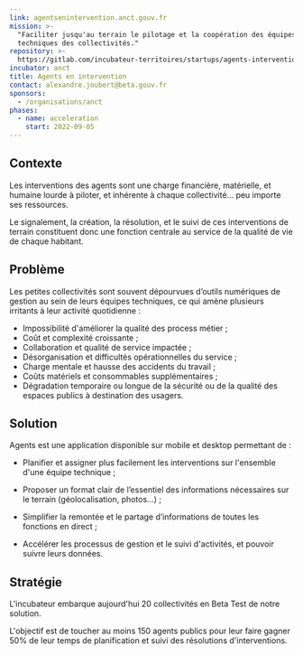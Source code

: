 ```yaml
---
link: agentsenintervention.anct.gouv.fr
mission: >-
  "Faciliter jusqu'au terrain le pilotage et la coopération des équipes
  techniques des collectivités."
repository: >-
  https://gitlab.com/incubateur-territoires/startups/agents-intervention/agents-en-intervention
incubator: anct
title: Agents en intervention
contact: alexandre.joubert@beta.gouv.fr
sponsors:
  - /organisations/anct
phases:
  - name: acceleration
    start: 2022-09-05
---
```

## Contexte

Les interventions des agents sont une charge financière, matérielle, et humaine lourde à piloter, et inhérente à chaque collectivité… peu importe ses ressources. 

Le signalement, la création, la résolution, et le suivi de ces interventions de terrain constituent donc une fonction centrale au service de la qualité de vie de chaque habitant.


## Problème

Les petites collectivités sont souvent dépourvues d’outils numériques de gestion au sein de leurs équipes techniques, ce qui amène plusieurs irritants à leur activité quotidienne : 

- Impossibilité d'améliorer la qualité des process métier ;
- Coût et complexité croissante ;
- Collaboration et qualité de service impactée ;
- Désorganisation et difficultés opérationnelles du service ;
- Charge mentale et hausse des accidents du travail ;
- Coûts matériels et consommables supplémentaires ;
- Dégradation temporaire ou longue de la sécurité ou de la qualité des espaces publics à destination des usagers.


## Solution

Agents est une application disponible sur mobile et desktop permettant de : 
- Planifier et assigner plus facilement les interventions sur l'ensemble d'une équipe technique ;

- Proposer un format clair de l’essentiel des informations nécessaires sur le terrain (géolocalisation, photos...) ;

- Simplifier la remontée et le partage d’informations de toutes les fonctions en direct ;

- Accélérer les processus de gestion et le suivi d'activités, et pouvoir suivre leurs données.


## Stratégie

L'incubateur embarque aujourd'hui 20 collectivités en Beta Test de notre solution.

L'objectif est de toucher au moins 150 agents publics pour leur faire gagner 50% de leur temps de planification et suivi des résolutions d'interventions.
